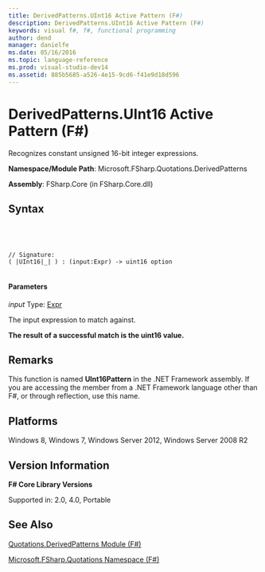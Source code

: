 ```yaml
---
title: DerivedPatterns.UInt16 Active Pattern (F#)
description: DerivedPatterns.UInt16 Active Pattern (F#)
keywords: visual f#, f#, functional programming
author: dend
manager: danielfe
ms.date: 05/16/2016
ms.topic: language-reference
ms.prod: visual-studio-dev14
ms.assetid: 885b5685-a526-4e15-9cd6-f41e9d18d596 
---
```


# DerivedPatterns.UInt16 Active Pattern (F#)

Recognizes constant unsigned 16-bit integer expressions.

**Namespace/Module Path**: Microsoft.FSharp.Quotations.DerivedPatterns

**Assembly**: FSharp.Core (in FSharp.Core.dll)


## Syntax



```




// Signature:
( |UInt16|_| ) : (input:Expr) -> uint16 option


```





#### Parameters
*input*
Type: [Expr](http://msdn.microsoft.com/en-us/library/ed6a2caf-69d4-45c2-ab97-e9b3be9bce65)


The input expression to match against.



**The result of a successful match is the uint16 value.**
## Remarks
This function is named **UInt16Pattern** in the .NET Framework assembly. If you are accessing the member from a .NET Framework language other than F#, or through reflection, use this name.


## Platforms
Windows 8, Windows 7, Windows Server 2012, Windows Server 2008 R2


## Version Information
**F# Core Library Versions**

Supported in: 2.0, 4.0, Portable




## See Also
[Quotations.DerivedPatterns Module &#40;F&#35;&#41;](Quotations.DerivedPatterns-Module-%5BFSharp%5D.md)

[Microsoft.FSharp.Quotations Namespace &#40;F&#35;&#41;](Microsoft.FSharp.Quotations-Namespace-%5BFSharp%5D.md)

